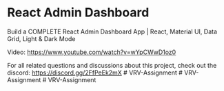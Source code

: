 # React Admin Dashboard

Build a COMPLETE React Admin Dashboard App | React, Material UI, Data Grid, Light & Dark Mode

Video: https://www.youtube.com/watch?v=wYpCWwD1oz0

For all related questions and discussions about this project, check out the discord: https://discord.gg/2FfPeEk2mX
#   V R V - A s s i g n m e n t  
 #   V R V - A s s i g n m e n t  
 #   V R V - A s s i g n m e n t  
 